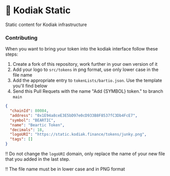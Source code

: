 # 🐼 Kodiak Static
Static content for Kodiak infrastructure

### Contributing
When you want to bring your token into the kodiak interface follow these steps:

1. Create a fork of this repository, work further in your own version of it
2. Add your logo to `src/tokens` in png format, use only lower case in the file name
3. Add the appropriate entry to `tokenLists/bartio.json`. Use the template you'll find below
4. Send this Pull Requets with the name "Add {SYMBOL} token." to branch `main`

```json
{
  "chainId": 80084,
  "address": "0x1E94a8ceE3E5bD97e0cD933B8F8537fC3Db4FcE7",
  "symbol": "BEARTIC",
  "name": "Beartic Token",
  "decimals": 18,
  "logoURI": "https://static.kodiak.finance/tokens/junky.png",
  "tags": []
}
```
‼️ Do not change the `logoURI` domain, only replace the name of your new file that you added in the last step.

‼️ The file name must be in lower case and in PNG format 
